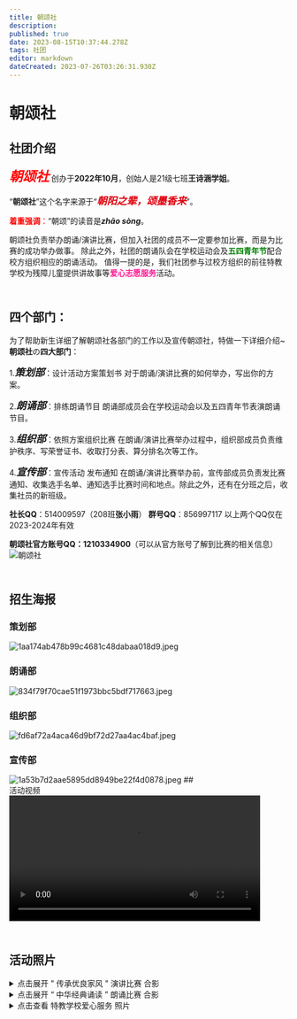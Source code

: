 ```yaml
---
title: 朝颂社
description: 
published: true
date: 2023-08-15T10:37:44.278Z
tags: 社团
editor: markdown
dateCreated: 2023-07-26T03:26:31.930Z
---
```


# 朝颂社
## 社团介绍
<font size=5 face=楷体 color=red>***朝颂社***</font> 创办于**2022年10月**，创始人是21级七班**王诗涵学姐**。

“**朝颂社**”这个名字来源于“<font color=deeporange size=4>***朝阳之辈，颂墨香来***</font>”。

<font color=red>**着重强调**：</font>“朝颂”的读音是***zhāo sòng***。

朝颂社负责举办朗诵/演讲比赛，但加入社团的成员不一定要参加比赛，而是为比赛的成功举办做事。
除此之外，社团的朗诵队会在学校运动会及<font color=green>**五四青年节**</font>配合校方组织相应的朗诵活动。
值得一提的是，我们社团参与过校方组织的前往特教学校为残障儿童提供讲故事等<font color=deeppink>**爱心志愿服务**</font>活动。
## <br>四个部门：
为了帮助新生详细了解朝颂社各部门的工作以及宣传朝颂社，特做一下详细介绍~
**朝颂社**の**四大部门**：

1.<font size=4 face=楷体>***策划部***</font>：设计活动方案策划书
对于朗诵/演讲比赛的如何举办，写出你的方案。

2.<font size=4 face=楷体>***朗诵部***</font>：排练朗诵节目
朗诵部成员会在学校运动会以及五四青年节表演朗诵节目。

3.<font size=4 face=楷体>***组织部***</font>：依照方案组织比赛
在朗诵/演讲比赛举办过程中，组织部成员负责维护秩序、写荣誉证书、收取打分表、算分排名次等工作。

4.<font size=4 face=楷体>***宣传部***</font>：宣传活动 发布通知
在朗诵/演讲比赛举办前，宣传部成员负责发比赛通知、收集选手名单、通知选手比赛时间和地点。除此之外，还有在分班之后，收集社员的新班级。

**社长QQ**：514009597（208班**张小雨**）
**群号QQ**：856997117
以上两个QQ仅在2023-2024年有效

**朝颂社官方账号QQ：1210334900**（可以从官方账号了解到比赛的相关信息）
![朝颂社](https://s1.imagehub.cc/images/2023/08/14/42853f1ed5fe7c09f7b15261422f713a.th.jpeg)
## <br>招生海报
### 策划部
<img src="https://s1.imagehub.cc/images/2023/08/15/1aa174ab478b99c4681c48dabaa018d9.jpeg" alt="1aa174ab478b99c4681c48dabaa018d9.jpeg" border="0">

### 朗诵部
<img src="https://s1.imagehub.cc/images/2023/08/15/834f79f70cae51f1973bbc5bdf717663.jpeg" alt="834f79f70cae51f1973bbc5bdf717663.jpeg" border="0">

### 组织部
<img src="https://s1.imagehub.cc/images/2023/08/15/fd6af72a4aca46d9bf72d27aa4ac4baf.jpeg" alt="fd6af72a4aca46d9bf72d27aa4ac4baf.jpeg" border="0">

### 宣传部
<img src="https://s1.imagehub.cc/images/2023/08/15/1a53b7d2aae5895dd8949be22f4d0878.jpeg" alt="1a53b7d2aae5895dd8949be22f4d0878.jpeg" border="0">
## <br>活动视频
<video 
src="https://photovideo.photo.qq.com/1074_0bc3oysaisaae4ad7wdagvsde5qeatbaaosa.f0.mp4?dis_k=d7052eb95be237988b9c6b22bccde96d&dis_t=1692089801&vuin=729257410&owner=MTIxMDMzNDkwMA==" controls title=‘朝颂社活动视频’ width=90%>
</video>

## <br>活动照片
<details>
  <summary>点击展开 " 传承优良家风 " 演讲比赛 合影</summary>
  <p>
<img src="https://s1.imagehub.cc/images/2023/08/15/53c4d48ad7324fa48c0fb3abd8cae1df.png" alt="53c4d48ad7324fa48c0fb3abd8cae1df.png" border="0">
  </p>
</details>

<details>
  <summary>点击展开 “ 中华经典诵读 ” 朗诵比赛 合影</summary>
  <p>
<img src="https://s1.imagehub.cc/images/2023/08/14/589eb448f4ae9290d.jpeg" alt="589eb448f4ae9290d.jpeg" border="0">
<img src="https://s1.imagehub.cc/images/2023/08/14/64be2c6df58b9c812.jpeg" alt="64be2c6df58b9c812.jpeg" border="0"></p>
</details>
<details>
  <summary>点击查看 特教学校爱心服务 照片</summary>
  <p><img src="https://s1.imagehub.cc/images/2023/08/14/2184b2fd1b72adec8.jpeg" alt="2184b2fd1b72adec8.jpeg" border="0">
<img src="https://s1.imagehub.cc/images/2023/08/14/154ea9762f270d2ff.jpeg" alt="154ea9762f270d2ff.jpeg" border="0"></p>
</details>
